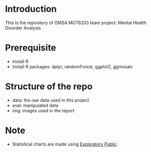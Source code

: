 # Introduction
This is the repository of OMSA MGT6203 team project: Mental Health Disorder Analysis. 

# Prerequisite
- Install R    
- Install R packages: dplyr, randomForest, ggplot2, ggmosaic    

# Structure of the repo
- data: the raw data used in this project
- eval: manipulated data
- img: images used in the report

# Note
- Statistical charts are made using [Exploratory Public](https://exploratory.io/public).
